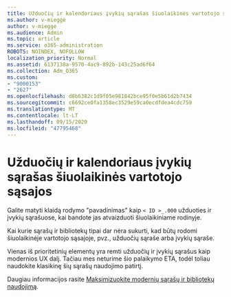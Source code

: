 ```yaml
---
title: Užduočių ir kalendoriaus įvykių sąrašas šiuolaikinės vartotojo sąsajos
ms.author: v-miegge
author: v-miegge
ms.audience: Admin
ms.topic: article
ms.service: o365-administration
ROBOTS: NOINDEX, NOFOLLOW
localization_priority: Normal
ms.assetid: 6137138a-9570-4ac9-892b-143c25ad6f64
ms.collection: Adm_O365
ms.custom:
- "9000153"
- "2627"
ms.openlocfilehash: d8b6382c1d9f05e981842bce95f0e5b61d2b7434
ms.sourcegitcommit: c6692ce0fa1358ec3529e59ca0ecdfdea4cdc759
ms.translationtype: MT
ms.contentlocale: lt-LT
ms.lasthandoff: 09/15/2020
ms.locfileid: "47795468"
---
```

# <a name="task-and-calendar-event-list-in-modern-ui"></a>Užduočių ir kalendoriaus įvykių sąrašas šiuolaikinės vartotojo sąsajos

Galite matyti klaidą rodymo "pavadinimas" kaip `< ID >_.000` užduoties ir įvykių sąrašuose, kai bandote jas atvaizduoti šiuolaikiniame rodinyje.

Kai kurie sąrašų ir bibliotekų tipai dar nėra sukurti, kad būtų rodomi šiuolaikinėje vartotojo sąsajoje, pvz., užduočių sąraše arba įvykių sąraše.

Vienas iš prioritetinių elementų yra remti užduočių ir įvykių sąrašus kaip modernios UX dalį. Tačiau mes neturime šio palaikymo ETA, todėl toliau naudokite klasikinę šių sąrašų naudojimo patirtį.

Daugiau informacijos rasite [Maksimizuokite modernių sąrašų ir bibliotekų naudojimą](https://docs.microsoft.com/sharepoint/dev/transform/modernize-userinterface-lists-and-libraries).
